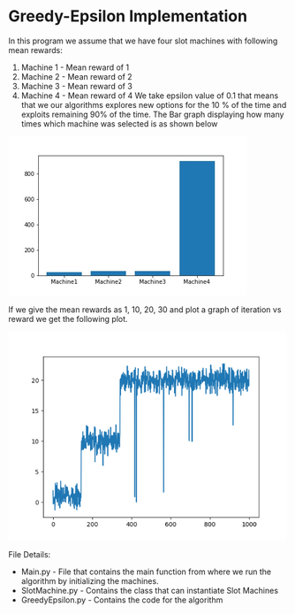 ﻿# Greedy-Epsilon Implementation

In this program we assume that we have four slot machines with following mean rewards:

 1. Machine 1 - Mean reward of 1
 2. Machine 2 - Mean reward of 2
 3. Machine 3 - Mean reward of 3
 4. Machine 4 - Mean reward of 4
We take epsilon value of 0.1 that means that we our algorithms explores new options for the 10 % of the time and exploits remaining 90% of the time.
The Bar graph displaying how many times which machine was selected is as shown below

![Selection of Machines](https://github.com/gurjaspalbedi/reinforcement-learning/blob/master/Greedy-Epsilon/BarGraph.jpg?raw=true)

If we give the mean rewards as 1, 10, 20, 30 and plot a graph of iteration vs reward we get the following plot.

![Iterations](https://github.com/gurjaspalbedi/reinforcement-learning/blob/master/Greedy-Epsilon/line_graph.png?raw=true)

File Details:

 - Main.py - File that contains the main function from where we run the algorithm by initializing the machines.
 - SlotMachine.py  - Contains the class that can instantiate Slot Machines
 - GreedyEpsilon.py - Contains the code for the algorithm

